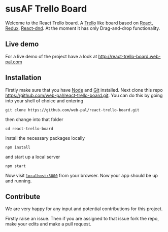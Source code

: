 # susAF Trello Board
Welcome to the React Trello board. A [Trello](http://trello.com) like board based on [React](https://facebook.github.io/react/), [Redux](https://github.com/reactjs/redux), [React-dnd](https://github.com/gaearon/react-dnd). At the moment it has only Drag-and-drop functionality.


## Live demo
For a live demo of the project have a look at http://react-trello-board.web-pal.com


## Installation
Firstly make sure that you have [Node](https://nodejs.org/en/download/) and [Git](https://git-scm.com/book/en/v2/Getting-Started-Installing-Git)  installed.
Next clone this repo https://github.com/web-pal/react-trello-board.git. You can do this by going into your shell of choice and entering
```
git clone https://github.com/web-pal/react-trello-board.git
```
then change into that folder
```
cd react-trello-board
```
install the necessary packages locally
```
npm install
```
and start up a local server
```
npm start
```
Now visit [`localhost:3000`](http://localhost:3000) from your browser. Now your app should be up and running.

## Contribute
We are very happy for any input and potential contributions for this project. 

Firstly raise an issue. Then if you are assigned to that issue fork the repo, make your edits and make a pull request.
